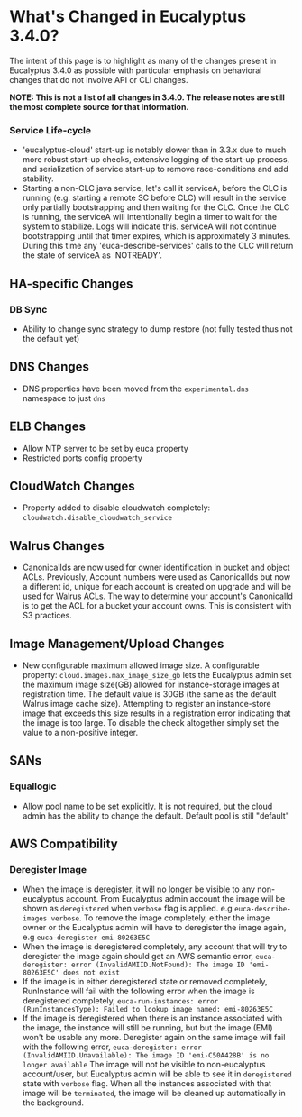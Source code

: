 # What's Changed in Eucalyptus 3.4.0?

The intent of this page is to highlight as many of the changes present in Eucalyptus 3.4.0 as possible with particular emphasis on behavioral changes that do not involve API or CLI changes.

**NOTE: This is not a list of all changes in 3.4.0. The release notes are still the most complete source for that information.**

### Service Life-cycle
* 'eucalyptus-cloud' start-up is notably slower than in 3.3.x due to much more robust start-up checks, extensive logging of the start-up process, and serialization of service start-up to remove race-conditions and add stability.
* Starting a non-CLC java service, let's call it serviceA, before the CLC is running (e.g. starting a remote SC before CLC) will result in the service only partially bootstrapping and then waiting for the CLC. Once the CLC is running, the serviceA will intentionally begin a timer to wait for the system to stabilize. Logs will indicate this. serviceA will not continue bootstrapping until that timer expires, which is approximately 3 minutes. During this time any 'euca-describe-services' calls to the CLC will return the state of serviceA as 'NOTREADY'.

## HA-specific Changes

### DB Sync
* Ability to change sync strategy to dump restore (not fully tested thus not the default yet)

## DNS Changes
* DNS properties have been moved from the ```experimental.dns``` namespace to just ```dns```

## ELB Changes
* Allow NTP server to be set by euca property
* Restricted ports config property

## CloudWatch Changes
* Property added to disable cloudwatch completely: ```cloudwatch.disable_cloudwatch_service```

## Walrus Changes
* CanonicalIds are now used for owner identification in bucket and object ACLs. Previously, Account numbers were used as CanonicalIds but now a different id, unique for each account is created on upgrade and will be used for Walrus ACLs. The way to determine your account's CanonicalId is to get the ACL for a bucket your account owns. This is consistent with S3 practices.

## Image Management/Upload Changes
* New configurable maximum allowed image size. A configurable property: ```cloud.images.max_image_size_gb``` lets the Eucalyptus admin set the maximum image size(GB) allowed for instance-storage images at registration time. The default value is 30GB (the same as the default Walrus image cache size). Attempting to register an instance-store image that exceeds this size results in a registration error indicating that the image is too large. To disable the check altogether simply set the value to a non-positive integer.

## SANs
### Equallogic
* Allow pool name to be set explicitly. It is not required, but the cloud admin has the ability to change the default. Default pool is still "default"

## AWS Compatibility
### Deregister Image
* When the image is deregister, it will no longer be visible to any non-eucalyptus account. From Eucalyptus admin account the image will be shown as ``deregistered`` when ``verbose`` flag is applied. e.g ``euca-describe-images verbose``. To remove the image completely, either the image owner or the Eucalyptus admin will have to deregister the image again, e.g ``euca-deregister emi-80263E5C``
* When the image is deregistered completely, any account that will try to deregister the image again should get an AWS semantic error,
``euca-deregister: error (InvalidAMIID.NotFound): The image ID 'emi-80263E5C' does not exist``
* If the image is in either deregistered state or removed completely, RunInstance will fail with the following error when the image is deregistered completely,
``euca-run-instances: error (RunInstancesType): Failed to lookup image named: emi-80263E5C``
* If the image is deregistered when there is an instance associated with the image, the instance will still be running, but but the image (EMI) won't be usable any more. Deregister again on the same image will fail with the following error,
``euca-deregister: error (InvalidAMIID.Unavailable): The image ID 'emi-C50A428B' is no longer available``
The image will not be visible to non-eucalyptus account/user, but Eucalyptus admin will be able to see it in ``deregistered`` state with ``verbose`` flag. When all the instances associated with that image will be ``terminated``, the image will be cleaned up automatically in the background.
